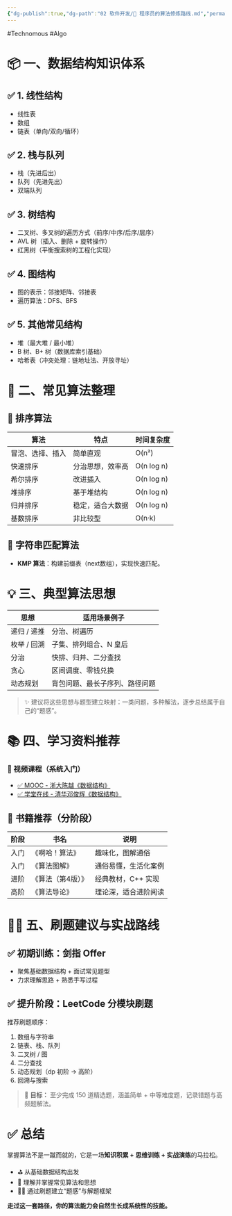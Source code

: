 ```yaml
---
{"dg-publish":true,"dg-path":"02 软件开发/🚀 程序员的算法修炼路线.md","permalink":"/02 软件开发/🚀 程序员的算法修炼路线/","created":"2023-02-09T17:01:45.000+08:00","updated":"2025-07-14T17:04:44.000+08:00"}
---
```


#Technomous #Algo

# 📦 一、数据结构知识体系

## ✅ 1. 线性结构

- 线性表
- 数组
- 链表（单向/双向/循环）

## ✅ 2. 栈与队列

- 栈（先进后出）
- 队列（先进先出）
- 双端队列

## ✅ 3. 树结构

- 二叉树、多叉树的遍历方式（前序/中序/后序/层序）
- AVL 树（插入、删除 + 旋转操作）
- 红黑树（平衡搜索树的工程化实现）

## ✅ 4. 图结构

- 图的表示：邻接矩阵、邻接表
- 遍历算法：DFS、BFS

## ✅ 5. 其他常见结构

- 堆（最大堆 / 最小堆）
- B 树、B+ 树（数据库索引基础）
- 哈希表（冲突处理：链地址法、开放寻址）

# 🧮 二、常见算法整理

## 📌 排序算法

|算法|特点|时间复杂度|
|---|---|---|
|冒泡、选择、插入|简单直观|O(n²)|
|快速排序|分治思想，效率高|O(n log n)|
|希尔排序|改进插入|O(n log n)|
|堆排序|基于堆结构|O(n log n)|
|归并排序|稳定，适合大数据|O(n log n)|
|基数排序|非比较型|O(n·k)|

## 📌 字符串匹配算法

- **KMP 算法**：构建前缀表（next数组），实现快速匹配。

# 💡 三、典型算法思想

|思想|适用场景例子|
|---|---|
|递归 / 递推|分治、树遍历|
|枚举 / 回溯|子集、排列组合、N 皇后|
|分治|快排、归并、二分查找|
|贪心|区间调度、零钱兑换|
|动态规划|背包问题、最长子序列、路径问题|

> ✨ 建议将这些思想与题型建立映射：一类问题，多种解法，逐步总结属于自己的“题感”。

# 📚 四、学习资料推荐

### 🎥 视频课程（系统入门）

- [✅ MOOC - 浙大陈越《数据结构》](https://www.icourse163.org/course/ZJU-93001)
- [✅ 学堂在线 - 清华邓俊辉《数据结构》](https://www.xuetangx.com/)

## 📘 书籍推荐（分阶段）

| 阶段  | 书名        | 说明          |
| --- | --------- | ----------- |
| 入门  | 《啊哈！算法》   | 趣味化，图解通俗    |
| 入门  | 《算法图解》    | 通俗易懂，生活化案例  |
| 进阶  | 《算法（第4版）》 | 经典教材，C++ 实现 |
| 高阶  | 《算法导论》    | 理论深，适合进阶阅读  |

# 🧗‍♂️ 五、刷题建议与实战路线

## ✅ 初期训练：剑指 Offer

- 聚焦基础数据结构 + 面试常见题型
- 力求理解思路 + 熟悉手写过程

## ✅ 提升阶段：LeetCode 分模块刷题

推荐刷题顺序：

1. 数组与字符串
2. 链表、栈、队列
3. 二叉树 / 图
4. 二分查找
5. 动态规划（dp 初阶 → 高阶）
6. 回溯与搜索

> 📝 **目标：** 至少完成 150 道精选题，涵盖简单 + 中等难度题，记录错题与高频题解法。

# ✅ 总结

掌握算法不是一蹴而就的，它是一场**知识积累 + 思维训练 + 实战演练**的马拉松。

- ⛳ 从基础数据结构出发
- 🔨 理解并掌握常见算法和思想
- 🏃‍♀️ 通过刷题建立“题感”与解题框架

**走过这一套路径，你的算法能力会自然生长成系统性的技能。**